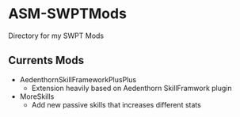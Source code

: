 # ASM-SWPTMods

Directory for my SWPT Mods

## Currents Mods

* AedenthornSkillFrameworkPlusPlus
  * Extension heavily based on Aedenthorn SkillFramwork plugin
* MoreSkills
  * Add new passive skills that increases different stats
